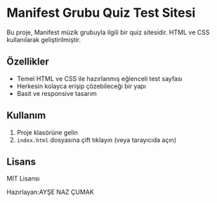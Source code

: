 # Manifest Grubu Quiz Test Sitesi

Bu proje, Manifest müzik grubuyla ilgili bir quiz sitesidir. HTML ve CSS kullanılarak geliştirilmiştir.

## Özellikler
- Temel HTML ve CSS ile hazırlanmış eğlenceli test sayfası
- Herkesin kolayca erişip çözebileceği bir yapı
- Basit ve responsive tasarım

## Kullanım
1. Proje klasörüne gelin
2. `index.html` dosyasına çift tıklayın (veya tarayıcıda açın)

## Lisans
MIT Lisansı

Hazırlayan:AYŞE NAZ ÇUMAK
